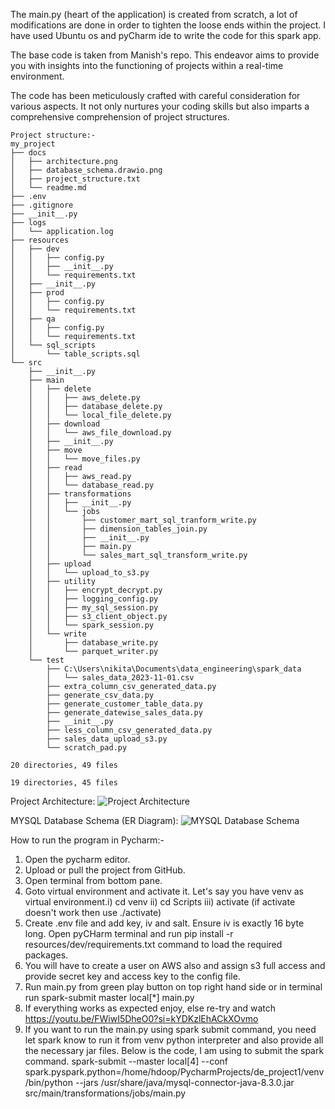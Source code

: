 The main.py (heart of the application) is created from scratch, a lot of modifications are done in order to tighten the loose ends within the project.
I have used Ubuntu os and pyCharm ide to write the code for this spark app. 

The base code is taken from Manish's repo.
This endeavor aims to provide you with insights into the functioning of projects within a real-time environment.

The code has been meticulously crafted with careful consideration for various aspects. It not only nurtures your coding skills but also imparts a comprehensive comprehension of project structures.

```plaintext
Project structure:-
my_project
├── docs
│   ├── architecture.png
│   ├── database_schema.drawio.png
│   ├── project_structure.txt
│   └── readme.md
├── .env
├── .gitignore
├── __init__.py
├── logs
│   └── application.log
├── resources
│   ├── dev
│   │   ├── config.py
│   │   ├── __init__.py
│   │   └── requirements.txt
│   ├── __init__.py
│   ├── prod
│   │   ├── config.py
│   │   └── requirements.txt
│   ├── qa
│   │   ├── config.py
│   │   └── requirements.txt
│   └── sql_scripts
│       └── table_scripts.sql
└── src
    ├── __init__.py
    ├── main
    │   ├── delete
    │   │   ├── aws_delete.py
    │   │   ├── database_delete.py
    │   │   └── local_file_delete.py
    │   ├── download
    │   │   └── aws_file_download.py
    │   ├── __init__.py
    │   ├── move
    │   │   └── move_files.py
    │   ├── read
    │   │   ├── aws_read.py
    │   │   └── database_read.py
    │   ├── transformations
    │   │   ├── __init__.py
    │   │   └── jobs
    │   │       ├── customer_mart_sql_tranform_write.py
    │   │       ├── dimension_tables_join.py
    │   │       ├── __init__.py
    │   │       ├── main.py
    │   │       └── sales_mart_sql_transform_write.py
    │   ├── upload
    │   │   └── upload_to_s3.py
    │   ├── utility
    │   │   ├── encrypt_decrypt.py
    │   │   ├── logging_config.py
    │   │   ├── my_sql_session.py
    │   │   ├── s3_client_object.py
    │   │   └── spark_session.py
    │   └── write
    │       ├── database_write.py
    │       └── parquet_writer.py
    └── test
        ├── C:\Users\nikita\Documents\data_engineering\spark_data
        │   └── sales_data_2023-11-01.csv
        ├── extra_column_csv_generated_data.py
        ├── generate_csv_data.py
        ├── generate_customer_table_data.py
        ├── generate_datewise_sales_data.py
        ├── __init__.py
        ├── less_column_csv_generated_data.py
        ├── sales_data_upload_s3.py
        └── scratch_pad.py

20 directories, 49 files

19 directories, 45 files
```

Project Architecture:
![Project Architecture](architecture.png)

MYSQL Database Schema (ER Diagram):
![MYSQL Database Schema](database_schema.drawio.png)

How to run the program in Pycharm:-
1. Open the pycharm editor.
2. Upload or pull the project from GitHub.
3. Open terminal from bottom pane.
4. Goto virtual environment and activate it. Let's say you have venv as virtual environment.i) cd venv ii) cd Scripts iii) activate (if activate doesn't work then use ./activate)
5. Create .env file and add key, iv and salt. Ensure iv is exactly 16 byte long. Open pyCHarm terminal and run pip install -r resources/dev/requirements.txt command to load the required packages.
6. You will have to create a user on AWS also and assign s3 full access and provide secret key and access key to the config file.
7. Run main.py from green play button on top right hand side or in terminal run spark-submit master local[*] main.py
8. If everything works as expected enjoy, else re-try and watch https://youtu.be/FWiwI5DheO0?si=kYDKzlEhACkXOvmo
9. If you want to run the main.py using spark submit command, you need let spark know to run it from venv python interpreter and also provide all the necessary jar files. Below is the code, I am using to submit the spark command.
spark-submit --master local[4] --conf spark.pyspark.python=/home/hdoop/PycharmProjects/de_project1/venv/bin/python --jars /usr/share/java/mysql-connector-java-8.3.0.jar src/main/transformations/jobs/main.py
